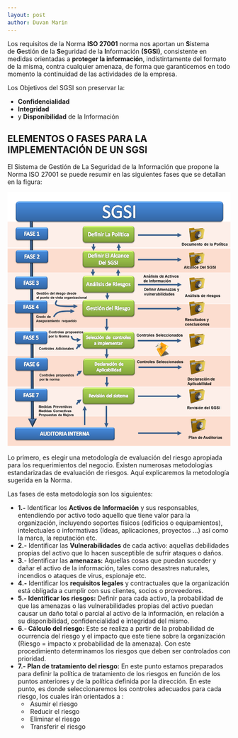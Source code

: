 ```yaml
---
layout: post
author: Duvan Marin
---
```


Los requisitos de la Norma **ISO 27001** norma nos aportan un **S**istema de **G**estión de la **S**eguridad de la **I**nformación **(SGSI)**, consistente en medidas orientadas a **proteger la información**, indistintamente del formato de la misma, contra cualquier amenaza, de forma que garanticemos en todo momento la continuidad de las actividades de la empresa.

Los Objetivos del SGSI son preservar la:

-   **Confidencialidad**
-   **Integridad**
-   y **Disponibilidad** de la Información

## ELEMENTOS O FASES PARA LA IMPLEMENTACIÓN DE UN SGSI

El Sistema de Gestión de La Seguridad de la Información que propone la Norma ISO 27001 se puede resumir en las siguientes fases que se detallan en la figura:


![img!](https://github.com/DesiAPG/desiapg.github.io/blob/master/_posts/imgs/ISO-27001.png?raw=true)

Lo primero, es elegir una metodología de evaluación del riesgo apropiada para los requerimientos del negocio. Existen numerosas metodologías estandarizadas de evaluación de riesgos. Aquí explicaremos la metodología sugerida en la Norma.

Las fases de esta metodología son los siguientes:
-   **1.-** Identificar los **Activos de Información** y sus responsables, entendiendo por activo todo aquello que tiene valor para la organización, incluyendo soportes físicos (edificios o equipamientos), intelectuales o informativas (Ideas, aplicaciones, proyectos ...) así como la marca, la reputación etc.
-   **2.-** Identificar las **Vulnerabilidades** de cada activo: aquellas debilidades propias del activo que lo hacen susceptible de sufrir ataques o daños.
-   **3.**- Identificar las **amenazas:** Aquellas cosas que puedan suceder y dañar el activo de la información, tales como desastres naturales, incendios o ataques de virus, espionaje etc.
-   **4.-** Identificar los **requisitos legales** y contractuales que la organización está obligada a cumplir con sus clientes, socios o proveedores.
-   **5.- Identificar los riesgos:** Definir para cada activo, la probabilidad de que las amenazas o las vulnerabilidades propias del activo puedan causar un daño total o parcial al activo de la información, en relación a su disponibilidad, confidencialidad e integridad del mismo.
-   **6.- Cálculo del riesgo:** Este se realiza a partir de la probabilidad de ocurrencia del riesgo y el impacto que este tiene sobre la organización (Riesgo = impacto x probabilidad de la amenaza). Con este procedimiento determinamos los riesgos que deben ser controlados con prioridad.
-   **7.- Plan de tratamiento del riesgo:** En este punto estamos preparados para definir la política de tratamiento de los riesgos en función de los puntos anteriores y de la política definida por la dirección. En este punto, es donde seleccionaremos los controles adecuados para cada riesgo, los cuales irán orientados a :
    -    Asumir el riesgo
    -    Reducir el riesgo
    -    Eliminar el riesgo
    -    Transferir el riesgo


